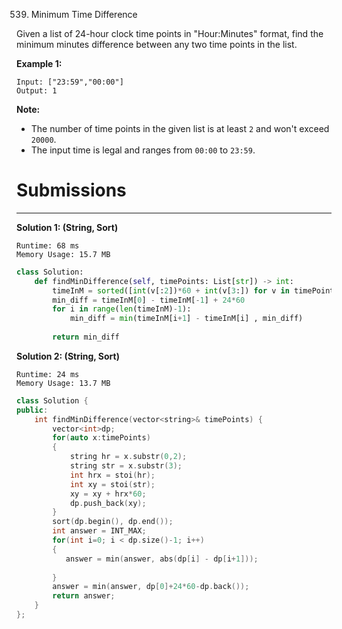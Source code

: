 539. Minimum Time Difference

Given a list of 24-hour clock time points in "Hour:Minutes" format, find the minimum minutes difference between any two time points in the list.

**Example 1:**
```
Input: ["23:59","00:00"]
Output: 1
```

**Note:**

* The number of time points in the given list is at least `2` and won't exceed `20000`.
* The input time is legal and ranges from `00:00` to `23:59`.

# Submissions
---
**Solution 1: (String, Sort)**
```
Runtime: 68 ms
Memory Usage: 15.7 MB
```
```python
class Solution:
    def findMinDifference(self, timePoints: List[str]) -> int:
        timeInM = sorted([int(v[:2])*60 + int(v[3:]) for v in timePoints])
        min_diff = timeInM[0] - timeInM[-1] + 24*60
        for i in range(len(timeInM)-1):
            min_diff = min(timeInM[i+1] - timeInM[i] , min_diff)
            
        return min_diff
```

**Solution 2: (String, Sort)**
```
Runtime: 24 ms
Memory Usage: 13.7 MB
```
```c++
class Solution {
public:
    int findMinDifference(vector<string>& timePoints) {
        vector<int>dp;
        for(auto x:timePoints)
        {
            string hr = x.substr(0,2);
            string str = x.substr(3);
            int hrx = stoi(hr);
            int xy = stoi(str);
            xy = xy + hrx*60;
            dp.push_back(xy);
        }
        sort(dp.begin(), dp.end());
        int answer = INT_MAX;
        for(int i=0; i < dp.size()-1; i++)
        {
           answer = min(answer, abs(dp[i] - dp[i+1]));
          
        }
        answer = min(answer, dp[0]+24*60-dp.back());
        return answer;
    }
};
```
